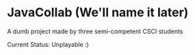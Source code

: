 # JavaCollab (We'll name it later)
A dumb project made by three semi-competent CSCI students

Current Status: Unplayable :)

